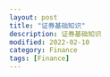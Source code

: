 ```yaml
---
layout: post
title: "证券基础知识"
description: 证券基础知识
modified: 2022-02-10
category: Finance
tags: [Finance]
---
```


    
